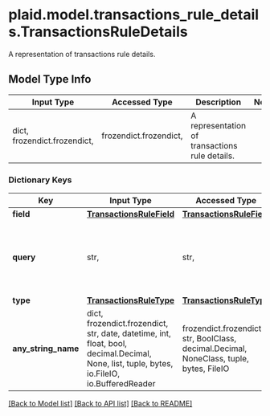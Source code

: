 # plaid.model.transactions_rule_details.TransactionsRuleDetails

A representation of transactions rule details.

## Model Type Info
Input Type | Accessed Type | Description | Notes
------------ | ------------- | ------------- | -------------
dict, frozendict.frozendict,  | frozendict.frozendict,  | A representation of transactions rule details. | 

### Dictionary Keys
Key | Input Type | Accessed Type | Description | Notes
------------ | ------------- | ------------- | ------------- | -------------
**field** | [**TransactionsRuleField**](TransactionsRuleField.md) | [**TransactionsRuleField**](TransactionsRuleField.md) |  | 
**query** | str,  | str,  | For TRANSACTION_ID field, provide transaction_id. For NAME field, provide a string pattern.  | 
**type** | [**TransactionsRuleType**](TransactionsRuleType.md) | [**TransactionsRuleType**](TransactionsRuleType.md) |  | 
**any_string_name** | dict, frozendict.frozendict, str, date, datetime, int, float, bool, decimal.Decimal, None, list, tuple, bytes, io.FileIO, io.BufferedReader | frozendict.frozendict, str, BoolClass, decimal.Decimal, NoneClass, tuple, bytes, FileIO | any string name can be used but the value must be the correct type | [optional]

[[Back to Model list]](../../README.md#documentation-for-models) [[Back to API list]](../../README.md#documentation-for-api-endpoints) [[Back to README]](../../README.md)


